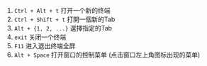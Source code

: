 1. `Ctrl + Alt + t` 打开一个新的终端
2. `Ctrl + Shift + t` 打開一個新的Tab
3. `Alt + {1, 2, ...}` 選擇指定的Tab
4. `exit` 关闭一个终端
5. `F11` 进入退出终端全屏
6. `Alt + Space` 打开窗口的控制菜单 (点击窗口左上角图标出现的菜单)
